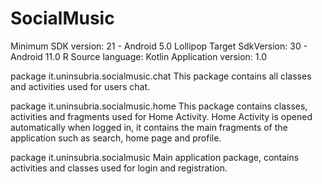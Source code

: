 # SocialMusic

Minimum SDK version: 21 - Android 5.0 Lollipop
Target SdkVersion: 30 - Android 11.0 R
Source language: Kotlin
Application version: 1.0

package it.uninsubria.socialmusic.chat
  This package contains all classes and activities used for users chat.
 
package it.uninsubria.socialmusic.home
  This package contains classes, activities and fragments used for Home Activity.
  Home Activity is opened automatically when logged in, it contains the main fragments of the application such as search, home page and profile.

package it.uninsubria.socialmusic
  Main application package, contains activities and classes used for login and registration.
